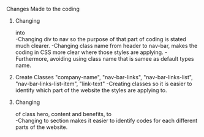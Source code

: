 Changes Made to the coding

1. Changing <div class="header"> into <nav class="nav-bar">
    -Changing div to nav so the purpose of that part of coding is stated much clearer.
    -Changing class name from header to nav-bar, makes the coding in CSS more clear where those styles are applying.
    -Furthermore, avoiding using class name that is samee as default types name.

2. Create Classes "company-name", "nav-bar-links", "nav-bar-links-list", "nav-bar-links-list-item", "link-text"
    -Creating classes so it is easier to identify which part of the website the styles are applying to.

3. Changing <div> of class hero, content and benefits, to <section>
    -Changing to section makes it easier to identify codes for each different parts of the website.



